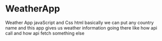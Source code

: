 # WeatherApp
Weather App javaScript and Css html
basically we can put any country name and this app gives us weather information going there 
like how api call and how api fetch something else
